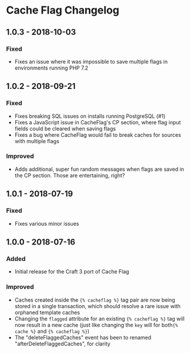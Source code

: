 # Cache Flag Changelog

## 1.0.3 - 2018-10-03
### Fixed
- Fixes an issue where it was impossible to save multiple flags in environments running PHP 7.2

## 1.0.2 - 2018-09-21
### Fixed
- Fixes breaking SQL issues on installs running PostgreSQL (#1)
- Fixes a JavaScript issue in CacheFlag's CP section, where flag input fields could be cleared when saving flags
- Fixes a bug where CacheFlag would fail to break caches for sources with multiple flags
### Improved
- Adds additional, super fun random messages when flags are saved in the CP section. Those are entertaining, right?

## 1.0.1 - 2018-07-19
### Fixed
- Fixes various minor issues

## 1.0.0 - 2018-07-16
### Added
- Initial release for the Craft 3 port of Cache Flag
### Improved
- Caches created inside the `{% cacheflag %}` tag pair are now being stored in a single transaction, which should resolve a rare issue with orphaned template caches
- Changing the `flagged` attribute for an existing `{% cacheflag %}` tag will now result in a new cache (just like changing the `key` will for both`{% cache %}` and `{% cacheflag %}`)
- The "deleteFlaggedCaches" event has been to renamed "afterDeleteFlaggedCaches", for clarity
